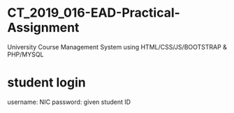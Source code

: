 # CT_2019_016-EAD-Practical-Assignment
University Course Management System using HTML/CSS/JS/BOOTSTRAP &amp; PHP/MYSQL

# student login
username: NIC
password: given student ID